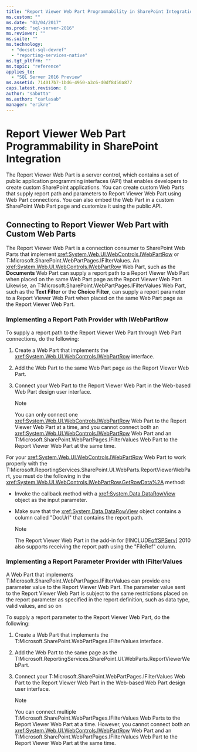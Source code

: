 ```yaml
---
title: "Report Viewer Web Part Programmability in SharePoint Integration | Microsoft Docs"
ms.custom: ""
ms.date: "03/04/2017"
ms.prod: "sql-server-2016"
ms.reviewer: ""
ms.suite: ""
ms.technology: 
  - "docset-sql-devref"
  - "reporting-services-native"
ms.tgt_pltfrm: ""
ms.topic: "reference"
applies_to: 
  - "SQL Server 2016 Preview"
ms.assetid: 714017b7-1bd6-4950-a3c6-d0df8450a877
caps.latest.revision: 8
author: "sabotta"
ms.author: "carlasab"
manager: "erikre"
---
```

# Report Viewer Web Part Programmability in SharePoint Integration
  The Report Viewer Web Part is a  server control, which contains a set of public application programming interfaces (API) that enables developers to create custom SharePoint applications. You can create custom Web Parts that supply report path and parameters to Report Viewer Web Part using Web Part connections. You can also embed the Web Part in a custom SharePoint Web Part page and customize it using the public API.  
  
## Connecting to Report Viewer Web Part with Custom Web Parts  
 The Report Viewer Web Part is a connection consumer to SharePoint Web Parts that implement <xref:System.Web.UI.WebControls.IWebPartRow> or T:Microsoft.SharePoint.WebPartPages.IFilterValues. An <xref:System.Web.UI.WebControls.IWebPartRow> Web Part, such as the **Documents** Web Part can supply a report path to a Report Viewer Web Part when placed on the same Web Part page as the Report Viewer Web Part. Likewise, an T:Microsoft.SharePoint.WebPartPages.IFilterValues Web Part, such as the **Text Filter** or the **Choice Filter**, can supply a report parameter to a Report Viewer Web Part when placed on the same Web Part page as the Report Viewer Web Part.  
  
### Implementing a Report Path Provider with IWebPartRow  
 To supply a report path to the Report Viewer Web Part through Web Part connections, do the following:  
  
1.  Create a Web Part that implements the <xref:System.Web.UI.WebControls.IWebPartRow> interface.  
  
2.  Add the Web Part to the same Web Part page as the Report Viewer Web Part.  
  
3.  Connect your Web Part to the Report Viewer Web Part in the Web-based Web Part design user interface.  
  
    > [!NOTE]  
    >  You can only connect one <xref:System.Web.UI.WebControls.IWebPartRow> Web Part to the Report Viewer Web Part at a time, and you cannot connect both an <xref:System.Web.UI.WebControls.IWebPartRow> Web Part and an T:Microsoft.SharePoint.WebPartPages.IFilterValues Web Part to the Report Viewer Web Part at the same time.  
  
 For your <xref:System.Web.UI.WebControls.IWebPartRow> Web Part to work properly with the T:Microsoft.ReportingServices.SharePoint.UI.WebParts.ReportViewerWebPart, you must do the following in the <xref:System.Web.UI.WebControls.IWebPartRow.GetRowData%2A> method:  
  
-   Invoke the callback method with a <xref:System.Data.DataRowView> object as the input parameter.  
  
-   Make sure that the <xref:System.Data.DataRowView> object contains a column called "DocUrl" that contains the report path.  
  
    > [!NOTE]  
    >  The Report Viewer Web Part in the add-in for [!INCLUDE[offSPServ](../includes/offspserv-md.md)] 2010 also supports receiving the report path using the "FileRef" column.  
  
### Implementing a Report Parameter Provider with IFilterValues  
 A Web Part that implements T:Microsoft.SharePoint.WebPartPages.IFilterValues can provide one parameter value to the Report Viewer Web Part. The parameter value sent to the Report Viewer Web Part is subject to the same restrictions placed on the report parameter as specified in the report definition, such as data type, valid values, and so on  
  
 To supply a report parameter to the Report Viewer Web Part, do the following:  
  
1.  Create a Web Part that implements the T:Microsoft.SharePoint.WebPartPages.IFilterValues interface.  
  
2.  Add the Web Part to the same page as the T:Microsoft.ReportingServices.SharePoint.UI.WebParts.ReportViewerWebPart.  
  
3.  Connect your T:Microsoft.SharePoint.WebPartPages.IFilterValues Web Part to the Report Viewer Web Part in the Web-based Web Part design user interface.  
  
    > [!NOTE]  
    >  You can connect multiple T:Microsoft.SharePoint.WebPartPages.IFilterValues Web Parts to the Report Viewer Web Part at a time. However, you cannot connect both an <xref:System.Web.UI.WebControls.IWebPartRow> Web Part and an T:Microsoft.SharePoint.WebPartPages.IFilterValues Web Part to the Report Viewer Web Part at the same time.  
  
  